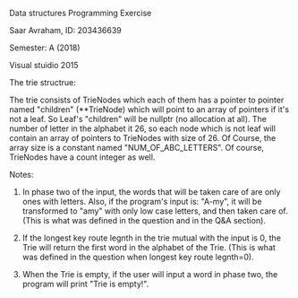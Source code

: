 Data structures
Programming Exercise

Saar Avraham, ID: 203436639

Semester: A (2018)

Visual stuidio 2015

The trie structrue:

The trie consists of TrieNodes which each of them has a pointer to pointer named "children" (**TrieNode) which will point to
an array of pointers if it's not a leaf. So Leaf's "children" will be nullptr (no allocation at all). 
The number of letter in the alphabet it 26, so each node which is not leaf will contain an array of pointers to TrieNodes with size of 26.
Of Course, the array size is a constant named "NUM_OF_ABC_LETTERS".
Of course, TrieNodes have a count integer as well.


Notes:
1) In phase two of the input, the words that will be taken care of are only ones with letters. 
Also, if the program's input is: "A-my", it will be transformed to "amy" with only low case letters, and then taken care of.
(This is what was defined in the question and in the Q&A section). 

2) If the longest key route legnth in the trie mutual with the input is 0, the Trie will return the first word in the alphabet of the Trie.
(This is what was defined in the question when longest key route legnth=0). 

3) When the Trie is empty, if the user will input a word in phase two, the program will print "Trie is empty!".

